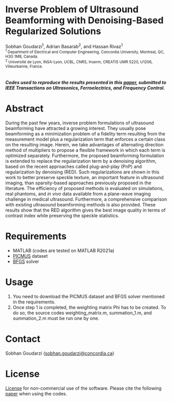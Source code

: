 # Inverse Problem of Ultrasound Beamforming with Denoising-Based Regularized Solutions
Sobhan Goudarzi<sup>1</sup>, Adrian Basarab<sup>2</sup>, and Hassan Rivaz<sup>1\
<sup>1</sup> Department of Electrical and Computer Engineering, Concordia University, Montreal, QC, H3G 1M8, Canada.\
<sup>2</sup> Université de Lyon, INSA-Lyon, UCBL, CNRS, Inserm, CREATIS UMR 5220, U1206, Villeurbanne, France.<br><br>
##### Codes used to reproduce the results presented in this [paper](https://arxiv.org/abs/2206.07926), submitted to IEEE Transactions on Ultrasonics, Ferroelectrics, and Frequency Control.
# Abstract
During the past few years, inverse problem formulations of ultrasound beamforming have attracted a growing interest. They usually pose beamforming as a minimization problem of a fidelity term resulting from the measurement model plus a regularization term that enforces a certain class on the resulting image. Herein, we take advantages of alternating direction method of multipliers to propose a flexible framework in which each term is optimized separately. Furthermore, the proposed beamforming formulation is extended to replace the regularization term by a denoising algorithm, based on the recent approaches called plug-and-play (PnP) and regularization by denoising (RED). Such regularizations are shown in this work to better preserve speckle texture, an important feature in ultrasound imaging, than sparsity-based approaches previously proposed in the literature. The efficiency of proposed methods is evaluated on simulations, real phantoms, and *in vivo* data available from a plane-wave imaging challenge in medical ultrasound. Furthermore, a comprehensive comparison with existing ultrasound beamforming methods is also provided. These results show that the RED algorithm gives the best image quality in terms of contrast index while preserving the speckle statistics.
# Requirements
- MATLAB (codes are tested on MATLAB R2021a)
- [PICMUS](https://www.creatis.insa-lyon.fr/Challenge/IEEE_IUS_2016/download) dataset
- [BFGS](https://www.cs.ubc.ca/~schmidtm/Software/minFunc.html) solver
# Usage
1. You need to download the PICMUS dataset and BFGS solver mentioned in the requirements.
2. Once step 1 is completed, the weighting matrix Phi has to be created. To do so, the source codes weighting_matrix.m, summation_1.m, and summation_2.m must be run one by one. 
  
# Contact
Sobhan Goudarzi (sobhan.goudarzi@concordia.ca)

# License
[License](https://github.com/Sobhan-Goudarzi/Denoising-Based-Ultrasound-Beamforming/blob/main/LICENSE.txt) for non-commercial use of the software. Please cite the following [paper](https://arxiv.org/abs/2206.07926) when using the codes.
